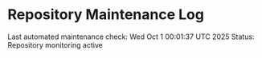 # Repository Maintenance Log

Last automated maintenance check: Wed Oct  1 00:01:37 UTC 2025
Status: Repository monitoring active
